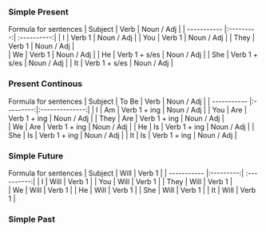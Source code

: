### Simple Present

Formula for sentences
| Subject     | Verb      | Noun / Adj  |
| ----------- |:---------:| :----------:|
| I           | Verb 1    | Noun / Adj  | 
| You         | Verb 1    | Noun / Adj  | 
| They        | Verb 1    | Noun / Adj  |  
| We          | Verb 1    | Noun / Adj  |
| He          | Verb 1 + s/es   | Noun / Adj  |
| She         | Verb 1 + s/es   | Noun / Adj  |
| It          | Verb 1 + s/es   | Noun / Adj  |


### Present Continous

Formula for sentences
| Subject     | To Be     | Verb           | Noun / Adj  |
| ----------- |:---------:|:--------------:|
| I           | Am        | Verb 1 + ing   | Noun / Adj  | 
| You         | Are       | Verb 1 + ing   | Noun / Adj  | 
| They        | Are       | Verb 1 + ing   | Noun / Adj  |  
| We          | Are       | Verb 1 + ing   | Noun / Adj  |
| He          | Is        | Verb 1 + ing   | Noun / Adj  |
| She         | Is        | Verb 1 + ing   | Noun / Adj  |
| It          | Is        | Verb 1 + ing   | Noun / Adj  |

### Simple Future

Formula for sentences
| Subject     | Will      | Verb 1  |
| ----------- |:---------:| :----------:|
| I           | Will      | Verb 1  | 
| You         | Will      | Verb 1  | 
| They        | Will      | Verb 1  |  
| We          | Will      | Verb 1  |
| He          | Will      | Verb 1  |
| She         | Will      | Verb 1  |
| It          | Will      | Verb 1  |

### Simple Past



###




